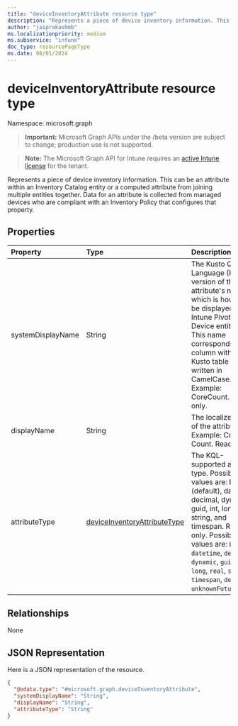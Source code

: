 ```yaml
---
title: "deviceInventoryAttribute resource type"
description: "Represents a piece of device inventory information. This can be an attribute within an Inventory Catalog entity or a computed attribute from joining multiple entities together. Data for an attribute is collected from managed devices who are compliant with an Inventory Policy that configures that property."
author: "jaiprakashmb"
ms.localizationpriority: medium
ms.subservice: "intune"
doc_type: resourcePageType
ms.date: 08/01/2024
---
```


# deviceInventoryAttribute resource type

Namespace: microsoft.graph

> **Important:** Microsoft Graph APIs under the /beta version are subject to change; production use is not supported.

> **Note:** The Microsoft Graph API for Intune requires an [active Intune license](https://go.microsoft.com/fwlink/?linkid=839381) for the tenant.

Represents a piece of device inventory information. This can be an attribute within an Inventory Catalog entity or a computed attribute from joining multiple entities together. Data for an attribute is collected from managed devices who are compliant with an Inventory Policy that configures that property.

## Properties
|Property|Type|Description|
|:---|:---|:---|
|systemDisplayName|String|The Kusto Query Language (KQL) version of the attribute's name, which is how it will be displayed in the Intune Pivot Multi-Device entity list. This name corresponds to a column within a Kusto table and is written in CamelCase. Example: CoreCount. Read-only.|
|displayName|String|The localized name of the attribute. Example: Core Count. Read-only.|
|attributeType|[deviceInventoryAttributeType](../resources/intune-multidevicepivotservice-deviceinventoryattributetype.md)|The KQL-supported attribute type. Possible values are: bool (default), datetime, decimal, dynamic, guid, int, long, real, string, and timespan. Read-only. Possible values are: `bool`, `datetime`, `decimal`, `dynamic`, `guid`, `int`, `long`, `real`, `string`, `timespan`, `device`, `unknownFutureValue`.|

## Relationships
None

## JSON Representation
Here is a JSON representation of the resource.
<!-- {
  "blockType": "resource",
  "@odata.type": "microsoft.graph.deviceInventoryAttribute"
}
-->
``` json
{
  "@odata.type": "#microsoft.graph.deviceInventoryAttribute",
  "systemDisplayName": "String",
  "displayName": "String",
  "attributeType": "String"
}
```
